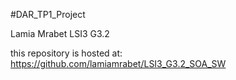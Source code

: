 
#DAR_TP1_Project

Lamia Mrabet LSI3 G3.2

this repository is hosted at:
https://github.com/lamiamrabet/LSI3_G3.2_SOA_SW